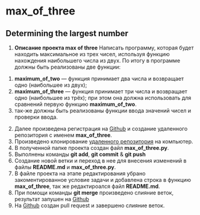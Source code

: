 # max_of_three
## Determining the largest number

1. **Описание проекта max of three**
Написать программу, которая будет находить максимальное из трех чисел, используя функцию нахождения наибольшего числа из двух. 
По итогу в программе должны быть реализованы две функции:
 1) **maximum_of_two** — функция принимает два числа и возвращает одно (наибольшее из двух);
 2) **maximum_of_three** — функция принимает три числа и возвращает одно (наибольшее из трёх); при этом она должна использовать для сравнений первую функцию **maximum_of_two**.
 3) так-же должны быть реализованы функции ввода значений чисел и проверки ввода.
2. Далее произведена регистрация на [Github](www.github.com) и создание удаленного репозитория
 с именем **max_of_three**.
3. Произведено клонирование [удаленного репозитория](https://github.com/Paul-1974/max_of_three.git) на компьютер.
4. В полученной папке проекта создан файл **max_of_three.py**.
5. Выполнены команды **git add**, **git commit** & **git push**
6. Создание новой ветки и переход в нее для внесения изменений в файлы **README.md** и **max_of_three.py**.
7. В файле проекта на этапе редактирования убрано закоментированное условие задачи и добавлена строка в функцию **max_of_three**, так же редактироался файл **README.md**.
8. При помощи команды **git merge** произведено слияние веток, результат запушен на [Github](www.github.com)
9. На [Github](www.github.com) создан  pull request и завершено слияние веток.

